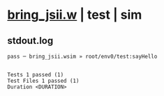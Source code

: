 # [bring_jsii.w](../../../../../examples/tests/valid/bring_jsii.w) | test | sim

## stdout.log
```log
pass ─ bring_jsii.wsim » root/env0/test:sayHello
 
 
Tests 1 passed (1)
Test Files 1 passed (1)
Duration <DURATION>
```

